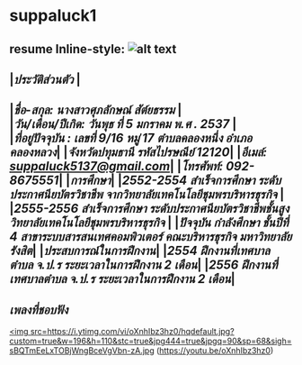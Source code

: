 # suppaluck1
resume
Inline-style: 
![alt text](https://scontent.fbkk10-1.fna.fbcdn.net/v/t1.0-1/p160x160/13921014_1035409926513980_8782954504339520929_n.jpg?oh=67a9d7ce0052c5a92cef17849680db26&oe=583FCCC5)
---
|***ประวัติส่วนตัว*** |
---------------------------------------------
|*ชื่อ-สกุล: นางสาวศุภลักษณ์  สัต์ยธรรม*      |    
|*วัน/เดือน/ปีเกิด: วันพุธ ที่ 5 มกราคม พ.ศ . 2537* |          
|*ที่อยู่ปัจจุบัน : เลขที่ 9/16 หมู่ 17 ตำบลคลองหนึ่ง อำเภอคลองหลวง*|
|*จังหวัดปทุมธานี รหัสไปรษณีย์  12120*|
|*อีเมล์: suppaluck5137@gmail.com*|
|*โทรศัพท์: 092-8675551*|
|***การศึกษา***|
|*2552-2554 สำเร็จการศึกษา ระดับประกาศนียบัตรวิชาชีพ จากวิทยาลัยเทคโนโลยีชุมพรบริหารธุรกิจ*  |
|*2555-2556 สำเร็จการศึกษา ระดับประกาศนียบัตรวิชาชีพชั้นสูง วิทยาลัยเทคโนโลยีชุมพรบริหารธุรกิจ* |
|*ปัจจุบัน กำลังศึกษา ชั้นปีที่ 4 สาขาระบบสารสนเทศคอมพิวเตอร์ คณะบริหารธุรกิจ มหาวิทยาลัยรังสิต*|
|***ประสบการณ์ในการฝึกงาน***|
|*2554 ฝึกงานที่เทศบาลตำบล จ.ป.ร ระยะเวลาในการฝึกงาน 2 เดือน*|
|*2556 ฝีกงานที่เทศบาลตำบล จ.ป.ร ระยะเวลาในการฝึกงาน 2 เดือน*|
--------------------------------------------------------
***เพลงที่ชอบฟัง***
---
<a href="http://www.youtube.com/watch?feature=player_embedded&v=YOUTUBE_VIDEO_ID_HERE
" target="_blank"><img src=https://i.ytimg.com/vi/oXnhIbz3hz0/hqdefault.jpg?custom=true&w=196&h=110&stc=true&jpg444=true&jpgq=90&sp=68&sigh=sBQTmEeLxTOBjWngBceVgVbn-zA.jpg (https://youtu.be/oXnhIbz3hz0)




